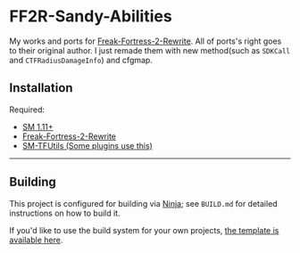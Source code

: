 # FF2R-Sandy-Abilities
My works and ports for [Freak-Fortress-2-Rewrite](https://github.com/Batfoxkid/Freak-Fortress-2-Rewrite).
All of ports's right goes to their original author. I just remade them with new method(such as `SDKCall` and `CTFRadiusDamageInfo`) and cfgmap.

## Installation
Required:
- [SM 1.11+](https://www.sourcemod.net/downloads.php)
- [Freak-Fortress-2-Rewrite](https://github.com/Batfoxkid/Freak-Fortress-2-Rewrite)
- [SM-TFUtils (Some plugins use this)](https://github.com/nosoop/SM-TFUtils)

----

## Building

This project is configured for building via [Ninja][]; see `BUILD.md` for detailed
instructions on how to build it.

If you'd like to use the build system for your own projects,
[the template is available here](https://github.com/nosoop/NinjaBuild-SMPlugin).

[Ninja]: https://ninja-build.org/

